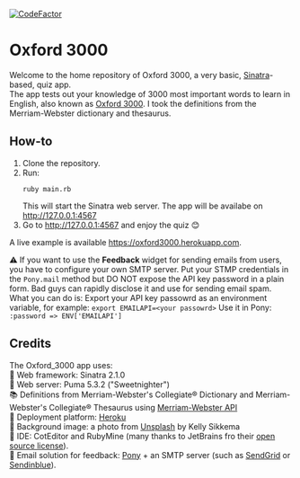 [![CodeFactor](https://www.codefactor.io/repository/github/antonvasilev52/oxford_3000/badge)](https://www.codefactor.io/repository/github/antonvasilev52/oxford_3000)


# Oxford 3000 

Welcome to the home repository of Oxford 3000, a very basic, [Sinatra](http://sinatrarb.com)-based, quiz app.  
The app tests out your knowledge of 3000 most important words to learn in English, also known as [Oxford 3000](https://www.oxfordlearnersdictionaries.com/about/oxford3000). I took the definitions from the Merriam-Webster dictionary and thesaurus.

## How-to

1. Clone the repository.
2. Run:
    ```
    ruby main.rb
    ```
    This will start the Sinatra web server. The app will be availabe on http://127.0.0.1:4567
3. Go to http://127.0.0.1:4567 and enjoy the quiz :blush:

A live example is available https://oxford3000.herokuapp.com.

:warning: If you want to use the **Feedback** widget for sending emails from users, you have to configure your own SMTP server. Put your STMP credentials in the `Pony.mail` method but DO NOT expose the API key password in a plain form. Bad guys can rapidly disclose it and use for sending email spam.  
What you can do is:
Export your API key passowrd as an environment variable, for example:
    ```
  export EMAILAPI=<your passowrd>
    ```
Use it in Pony: `:password => ENV['EMAILAPI']`

## Credits
The Oxford_3000 app uses:  
 :microphone: Web framework: Sinatra 2.1.0  
 :tiger2: Web server: Puma 5.3.2 ("Sweetnighter")  
 :books: Definitions from Merriam-Webster's Collegiate® Dictionary and Merriam-Webster's Collegiate® Thesaurus using [Merriam-Webster API](https://dictionaryapi.com/products/index)  
 :rocket: Deployment platform: [Heroku](http://heroku.com)  
 :art: Background image: a photo from [Unsplash](https://unsplash.com/photos/tk9RQCq5eQo) by Kelly Sikkema  
:gem: IDE: CotEditor and RubyMine (many thanks to JetBrains fro their [open source license](https://www.jetbrains.com/community/opensource/#support)).  
:incoming_envelope: Email solution for feedback: [Pony](https://github.com/benprew/pony) + an SMTP server (such as [SendGrid](https://sendgrid.com) or [Sendinblue](https://www.sendinblue.com)).
